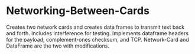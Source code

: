# Networking-Between-Cards
Creates two network cards and creates data frames to transmit text back and forth. Includes interference for testing.
Implements dataframe headers for the payload, complement-ones checksum, and TCP.
Network-Card and DataFrame are the two with modifications.
